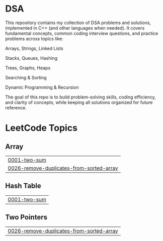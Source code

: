 # DSA
This repository contains my collection of DSA problems and solutions, implemented in C++ (and other languages when needed). It covers fundamental concepts, common coding interview questions, and practice problems across topics like:

Arrays, Strings, Linked Lists

Stacks, Queues, Hashing

Trees, Graphs, Heaps

Searching & Sorting

Dynamic Programming & Recursion


The goal of this repo is to build problem-solving skills, coding efficiency, and clarity of concepts, while keeping all solutions organized for future reference.

<!---LeetCode Topics Start-->
# LeetCode Topics
## Array
|  |
| ------- |
| [0001-two-sum](https://github.com/Vaibhavjadhav2316/DSA/tree/master/0001-two-sum) |
| [0026-remove-duplicates-from-sorted-array](https://github.com/Vaibhavjadhav2316/DSA/tree/master/0026-remove-duplicates-from-sorted-array) |
## Hash Table
|  |
| ------- |
| [0001-two-sum](https://github.com/Vaibhavjadhav2316/DSA/tree/master/0001-two-sum) |
## Two Pointers
|  |
| ------- |
| [0026-remove-duplicates-from-sorted-array](https://github.com/Vaibhavjadhav2316/DSA/tree/master/0026-remove-duplicates-from-sorted-array) |
<!---LeetCode Topics End-->